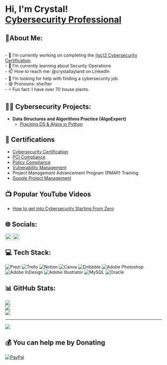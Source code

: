 <h1>Hi, I'm Crystal! <br/><a href="https://www.linkedin.com/in/crystallayland/">Cybersecurity Professional</a>

<h2>💫About Me:</h2>
<br> - 🔭 I’m currently working on completing the <a href="https://www.isc2.org/">(isc)2 Cybersecurity Certification</a>.<br> - 🌱 I’m currently learning about Security Operations<br> - 📫 How to reach me: @crystallayland on LinkedIn<br>- 🤔 I’m looking for help with finding a cybersecurity job.<br>- 😄 Pronouns: she/her<br>- ⚡ Fun fact: I have over 70 house plants.<br>

<h2>👨‍💻 Cybersecurity Projects:</h2>

- <b>Data Structures and Algorithms Practice (AlgoExpert)</b>
  - [Praciting DS & Algos in Python](https://github.com/joshmadakor1/Algorithms-Practice)

<h2>📝  Certifications</h2>

- <a href="https://www.isc2.org">Cybersecurity Certification</a> </b>
- <a href="https://www.qualys.com">PCI Compliance</a> </b>
- <a href="https://www.qualys.com">Policy Compliance</a> </b>
- <a href="https://www.qualys.com">Vulnerability Management</a> </b>
- Project Management Advancement Program (PMAP) Training </b>
- <a href="https://coursera.org/share/77d737d71b7fc87a3654f5b3df065f91">Google Project Management</a> </b>

<h2>📺 Popular YouTube Videos</h2>

- [How to get into Cybersecurity Starting From Zero](https://www.youtube.com/watch?v=a83ASGn_V_s)

<h2>🌐 Socials:</h2>

[<img align="left" alt="JoshMadakor | YouTube" width="22px" src="https://cdn.jsdelivr.net/npm/simple-icons@v3/icons/youtube.svg" />][youtube]
[<img align="left" alt="JoshMadakor | LinkedIn" width="22px" src="https://cdn.jsdelivr.net/npm/simple-icons@v3/icons/linkedin.svg" />][linkedin]

[youtube]: https://www.youtube.com/c/CrystalLayland1
[linkedin]: https://linkedin.com/in/crystallayland

<br> 

## 💻 Tech Stack:
![Prezi](https://img.shields.io/badge/Prezi-%23000000.svg?style=for-the-badge&logo=Prezi&logoColor=white) ![Trello](https://img.shields.io/badge/Trello-%23026AA7.svg?style=for-the-badge&logo=Trello&logoColor=white) ![Notion](https://img.shields.io/badge/Notion-%23000000.svg?style=for-the-badge&logo=notion&logoColor=white) ![Canva](https://img.shields.io/badge/Canva-%2300C4CC.svg?style=for-the-badge&logo=Canva&logoColor=white) ![Dribbble](https://img.shields.io/badge/Dribbble-EA4C89?style=for-the-badge&logo=dribbble&logoColor=white) ![Adobe Photoshop](https://img.shields.io/badge/adobephotoshop-%2331A8FF.svg?style=for-the-badge&logo=adobephotoshop&logoColor=white) ![Adobe InDesign](https://img.shields.io/badge/Adobe%20InDesign-49021F?style=for-the-badge&logo=adobeindesign&logoColor=white) ![Adobe Illustrator](https://img.shields.io/badge/adobeillustrator-%23FF9A00.svg?style=for-the-badge&logo=adobeillustrator&logoColor=white) ![MySQL](https://img.shields.io/badge/mysql-%2300f.svg?style=for-the-badge&logo=mysql&logoColor=white) ![Oracle](https://img.shields.io/badge/Oracle-F80000?style=for-the-badge&logo=oracle&logoColor=white)
## 📊 GitHub Stats:
![](https://github-readme-stats.vercel.app/api?username=crystallayland&theme=default&hide_border=false&include_all_commits=false&count_private=false)<br/>
![](https://github-readme-streak-stats.herokuapp.com/?user=crystallayland&theme=default&hide_border=false)<br/>
![](https://github-readme-stats.vercel.app/api/top-langs/?username=crystallayland&theme=default&hide_border=false&include_all_commits=false&count_private=false&layout=compact)

---
[![](https://visitcount.itsvg.in/api?id=crystallayland&icon=0&color=0)](https://visitcount.itsvg.in)

  ## 💰 You can help me by Donating
  [![PayPal](https://img.shields.io/badge/PayPal-00457C?style=for-the-badge&logo=paypal&logoColor=white)](https://paypal.me/crystallayland) 

  
<!-- Proudly created with GPRM ( https://gprm.itsvg.in ) -->
<!-- Proudly created with GPRM ( https://gprm.itsvg.in ) -->
<!--
